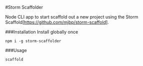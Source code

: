 #Storm Scaffolder

Node CLI app to start scaffold out a new project using the Storm Scaffold[https://github.com/mjbp/storm-scaffold].

###Installation
Install globally once
```
npm i -g storm-scaffolder
```

###Usage
```
scaffold
```